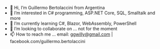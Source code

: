 - 👋 Hi, I’m Guillermo Bertolaccini from Argentina
- 👀 I’m interested in C# programming, ASP.NET Core, SQL, Smalltalk and more
- 🌱 I’m currently learning C#, Blazor, WebAssembly, PowerShell
- 💞️ I’m looking to collaborate on ... not for the moment
- 📫 How to reach me ... email: ggwilly@gmail.com | facebook.com/guillermo.bertolaccini

<!---
ggwilly/ggwilly is a ✨ special ✨ repository because its `README.md` (this file) appears on your GitHub profile.
You can click the Preview link to take a look at your changes.
--->
